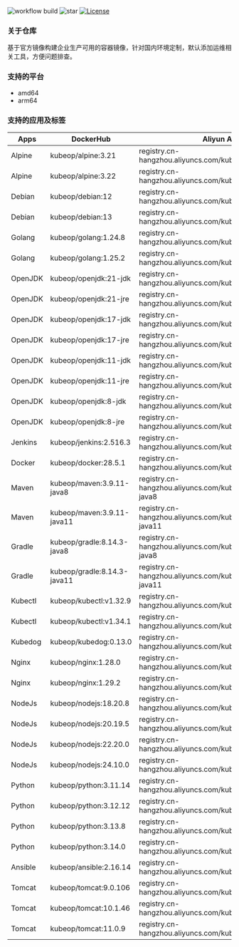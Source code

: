 ![workflow build](https://github.com/kubeop/dockerfiles/actions/workflows/docker-images.yml/badge.svg)
![star](https://img.shields.io/github/stars/kubeop/dockerfiles?color=green&style=social)
[![License](https://img.shields.io/github/license/kubeop/dockerfiles)](https://www.gnu.org/licenses/gpl-3.0.html)

### 关于仓库

基于官方镜像构建企业生产可用的容器镜像，针对国内环境定制，默认添加运维相关工具，方便问题排查。



### 支持的平台

- amd64
- arm64



### 支持的应用及标签

| Apps    | DockerHub                   | Aliyun Acr                                                   |
| ------- | --------------------------- | ------------------------------------------------------------ |
| Alpine  | kubeop/alpine:3.21          | registry.cn-hangzhou.aliyuncs.com/kubeop/alpine:3.21         |
| Alpine  | kubeop/alpine:3.22          | registry.cn-hangzhou.aliyuncs.com/kubeop/alpine:3.22         |
| Debian  | kubeop/debian:12            | registry.cn-hangzhou.aliyuncs.com/kubeop/debian:12           |
| Debian  | kubeop/debian:13            | registry.cn-hangzhou.aliyuncs.com/kubeop/debian:13           |
| Golang  | kubeop/golang:1.24.8        | registry.cn-hangzhou.aliyuncs.com/kubeop/golang:1.24.8       |
| Golang  | kubeop/golang:1.25.2        | registry.cn-hangzhou.aliyuncs.com/kubeop/golang:1.25.2       |
| OpenJDK | kubeop/openjdk:21-jdk       | registry.cn-hangzhou.aliyuncs.com/kubeop/openjdk:21-jdk      |
| OpenJDK | kubeop/openjdk:21-jre       | registry.cn-hangzhou.aliyuncs.com/kubeop/openjdk:21-jre      |
| OpenJDK | kubeop/openjdk:17-jdk       | registry.cn-hangzhou.aliyuncs.com/kubeop/openjdk:17-jdk      |
| OpenJDK | kubeop/openjdk:17-jre       | registry.cn-hangzhou.aliyuncs.com/kubeop/openjdk:17-jre      |
| OpenJDK | kubeop/openjdk:11-jdk       | registry.cn-hangzhou.aliyuncs.com/kubeop/openjdk:11-jdk      |
| OpenJDK | kubeop/openjdk:11-jre       | registry.cn-hangzhou.aliyuncs.com/kubeop/openjdk:11-jre      |
| OpenJDK | kubeop/openjdk:8-jdk        | registry.cn-hangzhou.aliyuncs.com/kubeop/openjdk:8-jdk       |
| OpenJDK | kubeop/openjdk:8-jre        | registry.cn-hangzhou.aliyuncs.com/kubeop/openjdk:8-jre       |
| Jenkins | kubeop/jenkins:2.516.3      | registry.cn-hangzhou.aliyuncs.com/kubeop/jenkins:2.516.3     |
| Docker  | kubeop/docker:28.5.1        | registry.cn-hangzhou.aliyuncs.com/kubeop/docker:28.5.1       |
| Maven   | kubeop/maven:3.9.11-java8   | registry.cn-hangzhou.aliyuncs.com/kubeop/maven:3.9.11-java8  |
| Maven   | kubeop/maven:3.9.11-java11  | registry.cn-hangzhou.aliyuncs.com/kubeop/maven:3.9.11-java11 |
| Gradle  | kubeop/gradle:8.14.3-java8  | registry.cn-hangzhou.aliyuncs.com/kubeop/gradle:8.14.3-java8 |
| Gradle  | kubeop/gradle:8.14.3-java11 | registry.cn-hangzhou.aliyuncs.com/kubeop/gradle:8.14.3-java11 |
| Kubectl | kubeop/kubectl:v1.32.9      | registry.cn-hangzhou.aliyuncs.com/kubeop/kubectl:v1.32.9     |
| Kubectl | kubeop/kubectl:v1.34.1      | registry.cn-hangzhou.aliyuncs.com/kubeop/kubectl:v1.34.1     |
| Kubedog | kubeop/kubedog:0.13.0       | registry.cn-hangzhou.aliyuncs.com/kubeop/kubedog:0.13.0      |
| Nginx   | kubeop/nginx:1.28.0         | registry.cn-hangzhou.aliyuncs.com/kubeop/nginx:1.28.0        |
| Nginx   | kubeop/nginx:1.29.2         | registry.cn-hangzhou.aliyuncs.com/kubeop/nginx:1.29.2        |
| NodeJs  | kubeop/nodejs:18.20.8       | registry.cn-hangzhou.aliyuncs.com/kubeop/nodejs:18.20.8      |
| NodeJs  | kubeop/nodejs:20.19.5       | registry.cn-hangzhou.aliyuncs.com/kubeop/nodejs:20.19.5      |
| NodeJs  | kubeop/nodejs:22.20.0       | registry.cn-hangzhou.aliyuncs.com/kubeop/nodejs:22.20.0      |
| NodeJs  | kubeop/nodejs:24.10.0       | registry.cn-hangzhou.aliyuncs.com/kubeop/nodejs:24.10.0      |
| Python  | kubeop/python:3.11.14       | registry.cn-hangzhou.aliyuncs.com/kubeop/python:3.11.14      |
| Python  | kubeop/python:3.12.12       | registry.cn-hangzhou.aliyuncs.com/kubeop/python:3.12.12      |
| Python  | kubeop/python:3.13.8        | registry.cn-hangzhou.aliyuncs.com/kubeop/python:3.13.8       |
| Python  | kubeop/python:3.14.0        | registry.cn-hangzhou.aliyuncs.com/kubeop/python:3.14.0       |
| Ansible | kubeop/ansible:2.16.14      | registry.cn-hangzhou.aliyuncs.com/kubeop/ansible:2.16.14     |
| Tomcat  | kubeop/tomcat:9.0.106       | registry.cn-hangzhou.aliyuncs.com/kubeop/tomcat:9.0.106      |
| Tomcat  | kubeop/tomcat:10.1.46       | registry.cn-hangzhou.aliyuncs.com/kubeop/tomcat:10.1.46      |
| Tomcat  | kubeop/tomcat:11.0.9        | registry.cn-hangzhou.aliyuncs.com/kubeop/tomcat:11.0.7       |

